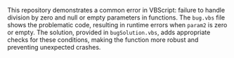 This repository demonstrates a common error in VBScript: failure to handle division by zero and null or empty parameters in functions.  The `bug.vbs` file shows the problematic code, resulting in runtime errors when `param2` is zero or empty.  The solution, provided in `bugSolution.vbs`, adds appropriate checks for these conditions, making the function more robust and preventing unexpected crashes.